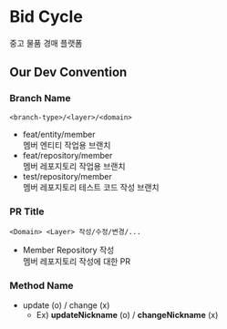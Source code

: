 # Bid Cycle

중고 물품 경매 플랫폼

## Our Dev Convention

### Branch Name
`<branch-type>/<layer>/<domain>`
- feat/entity/member   
  멤버 엔티티 작업용 브랜치
- feat/repository/member   
  멤버 레포지토리 작업용 브랜치
- test/repository/member   
  멤버 레포지토리 테스트 코드 작성 브랜치

### PR Title
`<Domain> <Layer> 작성/수정/변경/...`
- Member Repository 작성   
  멤버 레포지토리 작성에 대한 PR

### Method Name
- update (o) / change (x)   
  - Ex) **updateNickname** (o) / **changeNickname** (x)

  